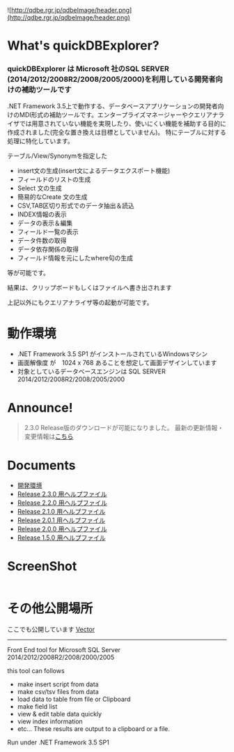 ![http://qdbe.rgr.jp/qdbeImage/header.png](http://qdbe.rgr.jp/qdbeImage/header.png)

# What's quickDBExplorer? #
### **quickDBExplorer は Microsoft 社のSQL SERVER (2014/2012/2008R2/2008/2005/2000)を利用している開発者向けの補助ツールです** ###

.NET Framework 3.5上で動作する、データベースアプリケーションの開発者向けのMDI形式の補助ツールです。エンタープライズマネージャーやクエリアナライザでは用意されていない機能を実現したり、使いにくい機能を補助する目的に作成されました(完全な置き換えは目標としていません)。
特にテーブルに対する処理に特化しています。

テーブル/View/Synonymを指定した

  * insert文の生成(insert文によるデータエクスポート機能)
  * フィールドのリストの生成
  * Select 文の生成
  * 簡易的なCreate 文の生成
  * CSV,TAB区切り形式でのデータ抽出＆読込
  * INDEX情報の表示
  * データの表示＆編集
  * フィールド一覧の表示
  * データ件数の取得
  * データ依存関係の取得
  * フィールド情報を元にしたwhere句の生成

等が可能です。

結果は、クリップボードもしくはファイルへ書き出されます

上記以外にもクエリアナライザ等の起動が可能です。

# 動作環境 #

  * .NET Framework 3.5 SP1 がインストールされているWindowsマシン
  * 画面解像度 が　1024 x 768 あることを想定して画面デザインしています
  * 対象としているデータベースエンジンは SQL SERVER 2014/2012/2008R2/2008/2005/2000

# Announce! #
> 2.3.0 Release版のダウンロードが可能になりました。
> 最新の更新情報・変更情報は[こちら](Announce.md)

# Documents #
  * [開発環境](DevelopmentEnvironment.md)
  * [Release 2.3.0 用ヘルプファイル](http://qdbe.rgr.jp/help/2.3.0/quickDBExplorerHelp.htm)
  * [Release 2.2.0 用ヘルプファイル](http://qdbe.rgr.jp/help/2.2.0/quickDBExplorerHelp.htm)
  * [Release 2.1.0 用ヘルプファイル](http://qdbe.rgr.jp/help/2.1.0/quickDBExplorerHelp.htm)
  * [Release 2.0.1 用ヘルプファイル](http://qdbe.rgr.jp/help/2.0.1/quickDBExplorerHelp.htm)
  * [Release 2.0.0 用ヘルプファイル](http://qdbe.rgr.jp/help/2.0.0/quickDBExplorerHelp.htm)
  * [Release 1.5.0 用ヘルプファイル](http://qdbe.rgr.jp/help/1.5.0/quickDBExplorerHelp.htm)

# ScreenShot #
![![](http://qdbe.rgr.jp/qdbeImage/ScreenShotSmall.png)](http://qdbe.rgr.jp/qdbeImage/ScreenShot.png)

# その他公開場所 #
ここでも公開しています [Vector](http://www.vector.co.jp/soft/winnt/business/se431473.html)


---


Front End tool for Microsoft SQL Server 2014/2012/2008R2/2008/2000/2005

this tool can follows
  * make insert script from data
  * make csv/tsv files from data
  * load data to table from file or Clipboard
  * make field list
  * view & edit table data quickly
  * view index information
  * etc...
These results are output to a clipboard or a file.

Run under .NET Framework 3.5 SP1